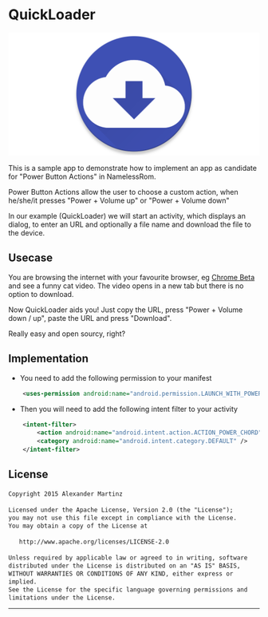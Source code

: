 QuickLoader
=====

![QuickLoader Logo](/art/ic_launcher_web_graphic.png)

This is a sample app to demonstrate how to implement an app as candidate for "Power Button Actions"
in NamelessRom.

Power Button Actions allow the user to choose a custom action, when he/she/it presses
"Power + Volume up" or "Power + Volume down"

In our example (QuickLoader) we will start an activity, which displays an dialog, to enter an URL
and optionally a file name and download the file to the device.

Usecase
---

You are browsing the internet with your favourite browser, eg [Chrome Beta][1] and see a
funny cat video.
The video opens in a new tab but there is no option to download.

Now QuickLoader aids you! Just copy the URL, press "Power + Volume down / up", paste the URL and
press "Download".

Really easy and open sourcy, right?

Implementation
---

- You need to add the following permission to your manifest

```xml
    <uses-permission android:name="android.permission.LAUNCH_WITH_POWER_CHORD" />
```

- Then you will need to add the following intent filter to your activity

```xml
    <intent-filter>
        <action android:name="android.intent.action.ACTION_POWER_CHORD" />
        <category android:name="android.intent.category.DEFAULT" />
    </intent-filter>
```

License
---

    Copyright 2015 Alexander Martinz

    Licensed under the Apache License, Version 2.0 (the "License");
    you may not use this file except in compliance with the License.
    You may obtain a copy of the License at

       http://www.apache.org/licenses/LICENSE-2.0

    Unless required by applicable law or agreed to in writing, software
    distributed under the License is distributed on an "AS IS" BASIS,
    WITHOUT WARRANTIES OR CONDITIONS OF ANY KIND, either express or implied.
    See the License for the specific language governing permissions and
    limitations under the License.

---

[1]: https://play.google.com/store/apps/details?id=com.chrome.beta
